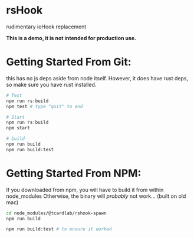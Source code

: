 # rsHook
rudimentary ioHook replacement

**This is a demo, it is not intended for production use.**

# Getting Started From Git:
this has no js deps aside from node itself.
However, it does have rust deps, so make sure you have rust installed.

```sh
# Test
npm run rs:build
npm test # type "quit" to end

# Start
npm run rs:build
npm start

# build
npm run build
npm run build:test
```


# Getting Started From NPM:
If you downloaded from npm, you will have to build it from within node_modules
Otherwise, the binary will *probably* not work... (built on old mac)

```sh
cd node_modules/@tcardlab/rshook-spawn
npm run build

npm run build:test # to ensure it worked
```
